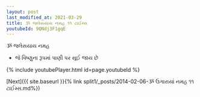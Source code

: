 ```yaml
---
layout: post
last_modified_at: 2021-03-29
title: ૐ જલેસયાય નમહ ૧૧ ટાઈમ્સ
youtubeId: 9QNdj3F1gqE
---
```

 
 
 ૐ જલેસયાય નમહ  
 
 -  જે વિષ્ણુના રૂપમાં પાણી પર સૂઈ જાય છે 
 
  
 
  
 
 
 
 
 
 


{% include youtubePlayer.html id=page.youtubeId %}
 
[Next]({{ site.baseurl }}{% link  split1/_posts/2014-02-06-ૐ ઉગારાયાં નમહ ૧૧ ટાઈમ્સ.md%})
 
